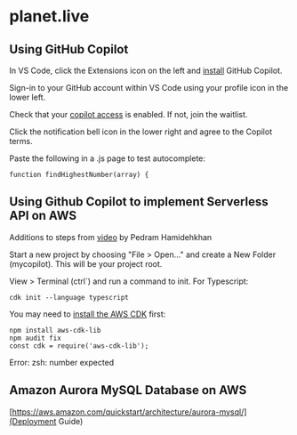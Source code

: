 # planet.live

## Using GitHub Copilot

In VS Code, click the Extensions icon on the left and [install](https://github.com/github/copilot-docs)  GitHub Copilot.

Sign-in to your GitHub account within VS Code using your profile icon in the lower left.

Check that your [copilot access](https://github.com/features/copilot/signup) is enabled. If not, join the waitlist.

Click the notification bell icon in the lower right and agree to the Copilot terms.

Paste the following in a .js page to test autocomplete:

`function findHighestNumber(array) {`

## Using Github Copilot to implement Serverless API on AWS

Additions to steps from [video](https://www.youtube.com/watch?v=t7vLF9d7gSU) by Pedram Hamidehkhan

Start a new project by choosing "File > Open..." and create a New Folder (mycopilot).  This will be your project root.

View > Terminal (ctrl`) and run a command to init. For Typescript:  

`cdk init --language typescript`

You may need to [install the AWS CDK](https://docs.aws.amazon.com/cdk/v2/guide/getting_started.html) first:

<code>npm install aws-cdk-lib</code>  
<code>npm audit fix</code>  
<code>const cdk = require('aws-cdk-lib');</code>

Error: zsh: number expected

## Amazon Aurora MySQL Database on AWS

[https://aws.amazon.com/quickstart/architecture/aurora-mysql/](Deployment Guide)


